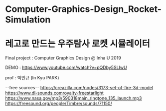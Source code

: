 # Computer-Graphics-Design_Rocket-Simulation
# 레고로 만드는 우주탐사 로켓 시뮬레이터 

Final project : Computer Graphics Design @ Inha U 2019

DEMO : https://www.youtube.com/watch?v=pQDby5SLIwU

prof : 박인규 (In Kyu PARK)

--free sources--
https://creazilla.com/nodes/3173-set-of-fire-3d-model
https://www.dl-sounds.comroyalty-freestarlight
https://www.nasa.gov/mp3/590318main_ringtone_135_launch.mp3
https://freesound.org/people/Timbre/sounds/71150/
